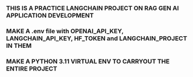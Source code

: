 ### THIS IS A PRACTICE LANGCHAIN PROJECT ON RAG GEN AI APPLICATION DEVELOPMENT ###
### MAKE A .env file with OPENAI_API_KEY, LANGCHAIN_API_KEY, HF_TOKEN and LANGCHAIN_PROJECT IN THEM ###
### MAKE A PYTHON 3.11 VIRTUAL ENV TO CARRYOUT THE ENTIRE PROJECT ###

